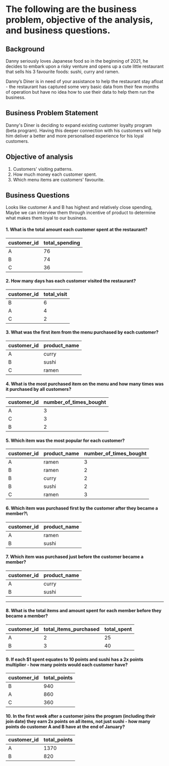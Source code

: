# The following are the business problem, objective of the analysis, and business questions.

## Background
Danny seriously loves Japanese food so in the beginning of 2021, he decides to embark upon a risky venture and opens up a cute little restaurant that sells his 3 favourite foods: sushi, curry and ramen.

Danny’s Diner is in need of your assistance to help the restaurant stay afloat - the restaurant has captured some very basic data from their few months of operation but have no idea how to use their data to help them run the business.

## Business Problem Statement
Danny's Diner is deciding to expand existing customer loyalty program (beta program). Having this deeper connection with his customers will help him deliver a better and more personalised experience for his loyal customers.

## Objective of analysis
1. Customers' visiting patterns.
2. How much money each customer spent.
3. Which menu items are customers' favourite.

## Business Questions
Looks like customer A and B has highest and relatively close spending, Maybe we can interview them through incentive of product to determine what makes them loyal to our business.

#### 1. What is the total amount each customer spent at the restaurant?
| customer_id | total_spending |
| ----------- | -------------- |
| A           | 76             |
| B           | 74             |
| C           | 36             |

#### 2. How many days has each customer visited the restaurant?
| customer_id | total_visit |
| ----------- | ----------- |
| B           | 6           |
| A           | 4           |
| C           | 2           |

#### 3. What was the first item from the menu purchased by each customer?
| customer_id | product_name |
| ----------- | ------------ |
| A           | curry        |
| B           | sushi        |
| C           | ramen        |

#### 4. What is the most purchased item on the menu and how many times was it purchased by all customers?
| customer_id | number_of_times_bought |
| ----------- | ---------------------- |
| A           | 3                      |
| C           | 3                      |
| B           | 2                      |

#### 5. Which item was the most popular for each customer?
| customer_id | product_name | number_of_times_bought |
| ----------- | ------------ | ---------------------- |
| A           | ramen        | 3                      |
| B           | ramen        | 2                      |
| B           | curry        | 2                      |
| B           | sushi        | 2                      |
| C           | ramen        | 3                      |


#### 6. Which item was purchased first by the customer after they became a member?\
| customer_id | product_name |
| ----------- | ------------ |
| A           | ramen        |
| B           | sushi        |


#### 7. Which item was purchased just before the customer became a member?
| customer_id | product_name | 
| ----------- | ------------ |
| A           | curry        |
| B           | sushi        |
---

#### 8. What is the total items and amount spent for each member before they became a member?
| customer_id | total_items_purchased | total_spent |
| ----------- | --------------------- | ----------- |
| A           | 2                     | 25          |
| B           | 3                     | 40          |


#### 9.  If each $1 spent equates to 10 points and sushi has a 2x points multiplier - how many points would each customer have?
| customer_id | total_points |
| ----------- | ------------ |
| B           | 940          |
| A           | 860          |
| C           | 360          |


#### 10. In the first week after a customer joins the program (including their join date) they earn 2x points on all items, not just sushi - how many points do customer A and B have at the end of January?
| customer_id | total_points |
| ----------- | ------------ |
| A           | 1370         |
| B           | 820          |

